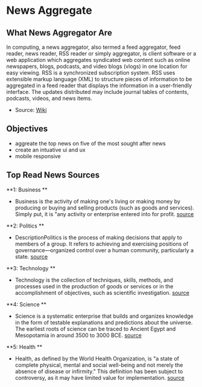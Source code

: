 # News Aggregate

## What News Aggregator Are

In computing, a news aggregator, also termed a feed aggregator, feed reader, news reader, RSS reader or simply aggregator, is client software or a web application which aggregates syndicated web content such as online newspapers, blogs, podcasts, and video blogs (vlogs) in one location for easy viewing. RSS is a synchronized subscription system. RSS uses extensible markup language (XML) to structure pieces of information to be aggregated in a feed reader that displays the information in a user-friendly interface. The updates distributed may include journal tables of contents, podcasts, videos, and news items.

- Source: [Wiki](https://en.wikipedia.org/wiki/News_aggregator)

## Objectives

- aggreate the top news on five of the most sought after news
- create an intuative ui and ux
- mobile responsive

## Top Read News Sources

**1: Business **

- Business is the activity of making one's living or making money by producing or buying and selling products (such as goods and services). Simply put, it is "any activity or enterprise entered into for profit. [source](https://en.wikipedia.org/wiki/News_aggregator)

**2: Politics **

- DescriptionPolitics is the process of making decisions that apply to members of a group. It refers to achieving and exercising positions of governance—organized control over a human community, particularly a state. [source](https://en.wikipedia.org/wiki/Politics)

**3: Technology **

- Technology is the collection of techniques, skills, methods, and processes used in the production of goods or services or in the accomplishment of objectives, such as scientific investigation. [source](https://en.wikipedia.org/wiki/Technology)

**4: Science **

- Science is a systematic enterprise that builds and organizes knowledge in the form of testable explanations and predictions about the universe. The earliest roots of science can be traced to Ancient Egypt and Mesopotamia in around 3500 to 3000 BCE. [source](https://en.wikipedia.org/wiki/Science)

**5: Health **

- Health, as defined by the World Health Organization, is "a state of complete physical, mental and social well-being and not merely the absence of disease or infirmity." This definition has been subject to controversy, as it may have limited value for implementation. [source](https://en.wikipedia.org/wiki/Health)
